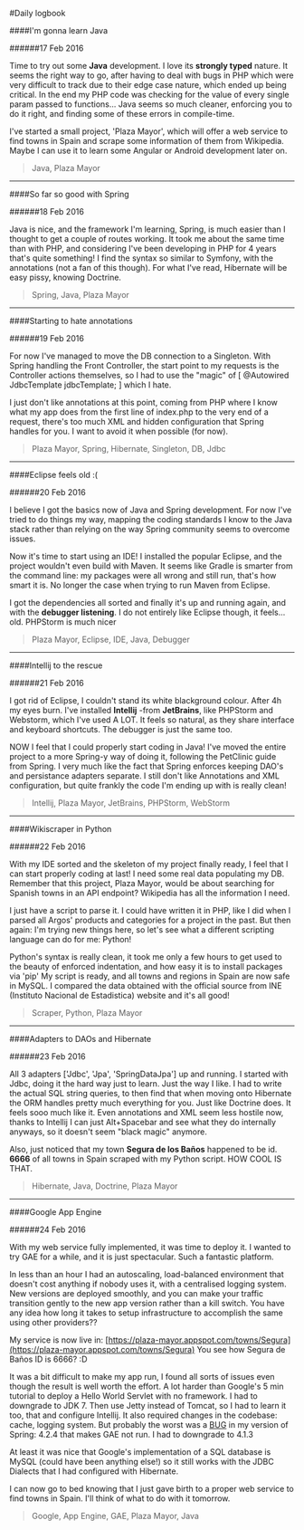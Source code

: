 #Daily logbook


####I'm gonna learn Java

######17 Feb 2016

Time to try out some **Java** development. I love its **strongly typed** nature. It seems the right way to go, after having to deal with bugs in PHP which were very difficult to track due to their edge case nature, which ended up being critical. In the end my PHP code was checking for the value of every single param passed to functions... Java seems so much cleaner, enforcing you to do it right, and finding some of these errors in compile-time.

I've started a small project, 'Plaza Mayor', which will offer a web service to find towns in Spain and scrape some information of them from Wikipedia. Maybe I can use it to learn some Angular or Android development later on.

> Java, Plaza Mayor

---

####So far so good with Spring

######18 Feb 2016

Java is nice, and the framework I'm learning, Spring, is much easier than I thought to get a couple of routes working. It took me about the same time than with PHP, and considering I've been developing in PHP for 4 years that's quite something! I find the syntax so similar to Symfony, with the annotations (not a fan of this though). For what I've read, Hibernate will be easy pissy, knowing Doctrine.

> Spring, Java, Plaza Mayor
 
---

####Starting to hate annotations

######19 Feb 2016

For now I've managed to move the DB connection to a Singleton. With Spring handling the Front Controller, the start point to my requests is the Controller actions themselves, so I had to use the "magic" of [ @Autowired JdbcTemplate jdbcTemplate; ] which I hate.

I just don't like annotations at this point, coming from PHP where I know what my app does from the first line of index.php to the very end of a request, there's too much XML and hidden configuration that Spring handles for you. I want to avoid it when possible (for now).

> Plaza Mayor, Spring, Hibernate, Singleton, DB, Jdbc

---

####Eclipse feels old :(

######20 Feb 2016

I believe I got the basics now of Java and Spring development. For now I've tried to do things my way, mapping the coding standards I know to the Java stack rather than relying on the way Spring community seems to overcome issues.

Now it's time to start using an IDE! I installed the popular Eclipse, and the project wouldn't even build with Maven. It seems like Gradle is smarter from the command line: my packages were all wrong and still run, that's how smart it is. No longer the case when trying to run Maven from Eclipse. 

I got the dependencies all sorted and finally it's up and running again, and with the **debugger listening**. I do not entirely like Eclipse though, it feels... old. PHPStorm is much nicer

> Plaza Mayor, Eclipse, IDE, Java, Debugger

---

####Intellij to the rescue

######21 Feb 2016

I got rid of Eclipse, I couldn't stand its white blackground colour. After 4h my eyes burn. I've installed **Intellij** -from **JetBrains**, like PHPStorm and Webstorm, which I've used A LOT. It feels so natural, as they share interface and keyboard shortcuts. The debugger is just the same too. 

NOW I feel that I could properly start coding in Java! I've moved the entire project to a more Spring-y way of doing it, following the PetClinic guide from Spring. I very much like the fact that Spring enforces keeping DAO's and persistance adapters separate. I still don't like Annotations and XML configuration, but quite frankly the code I'm ending up with is really clean!

> Intellij, Plaza Mayor, JetBrains, PHPStorm, WebStorm

---

####Wikiscraper in Python

######22 Feb 2016

With my IDE sorted and the skeleton of my project finally ready, I feel that I can start properly coding at last! I need some real data populating my DB. Remember that this project, Plaza Mayor, would be about searching for Spanish towns in an API endpoint? Wikipedia has all the information I need.

I just have a script to parse it. I could have written it in PHP, like I did when I parsed all Argos' products and categories for a project in the past. But then again: I'm trying new things here, so let's see what a different scripting language can do for me: Python! 

Python's syntax is really clean, it took me only a few hours to get used to the beauty of enforced indentation, and how easy it is to install packages via 'pip' My script is ready, and all towns and regions in Spain are now safe in MySQL. I compared the data obtained with the official source from INE (Instituto Nacional de Estadistica) website and it's all good!

> Scraper, Python, Plaza Mayor

---

####Adapters to DAOs and Hibernate

######23 Feb 2016

All 3 adapters ['Jdbc', 'Jpa', 'SpringDataJpa'] up and running. I started with Jdbc, doing it the hard way just to learn. Just the way I like. I had to write the actual SQL string queries, to then find that when moving onto Hibernate the ORM handles pretty much everything for you. Just like Doctrine does. It feels sooo much like it. Even annotations and XML seem less hostile now, thanks to Intellij I can just Alt+Spacebar and see what they do internally anyways, so it doesn't seem "black magic" anymore.

Also, just noticed that my town **Segura de los Baños** happened to be id. **6666** of all towns in Spain scraped with my Python script. HOW COOL IS THAT.

> Hibernate, Java, Doctrine, Plaza Mayor

---

####Google App Engine

######24 Feb 2016

With my web service fully implemented, it was time to deploy it. I wanted to try GAE for a while, and it is just spectacular. Such a fantastic platform. 

In less than an hour I had an autoscaling, load-balanced environment that doesn't cost anything if nobody uses it, with a centralised logging system. New versions are deployed smoothly, and you can make your traffic transition gently to the new app version rather than a kill switch. You have any idea how long it takes to setup infrastructure to accomplish the same using other providers??

My service is now live in: [https://plaza-mayor.appspot.com/towns/Segura](https://plaza-mayor.appspot.com/towns/Segura) You see how Segura de Baños ID is 6666? :D

It was a bit difficult to make my app run, I found all sorts of issues even though the result is well worth the effort. A lot harder than Google's 5 min tutorial to deploy a Hello World Servlet with no framework. I had to downgrade to JDK 7. Then use Jetty instead of Tomcat, so I had to learn it too, that and configure Intellij. It also required changes in the codebase: cache, logging system. But probably the worst was a [BUG](https://jira.spring.io/browse/SPR-13829) in my version of Spring: 4.2.4 that makes GAE not run. I had to downgrade to 4.1.3

At least it was nice that Google's implementation of a SQL database is MySQL (could have been anything else!) so it still works with the JDBC Dialects that I had configured with Hibernate.

 I can now go to bed knowing that I just gave birth to a proper web service to find towns in Spain. I'll think of what to do with it tomorrow.

> Google, App Engine, GAE, Plaza Mayor, Java